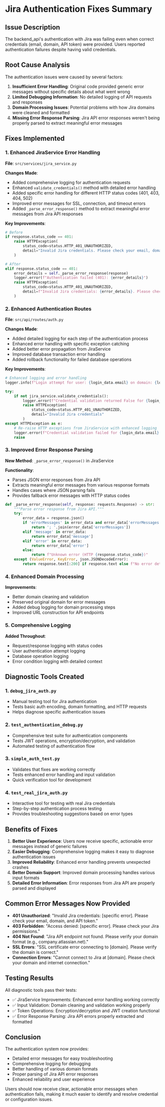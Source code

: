 # Jira Authentication Fixes Summary

## Issue Description
The backend_api's authentication with Jira was failing even when correct credentials (email, domain, API token) were provided. Users reported authentication failures despite having valid credentials.

## Root Cause Analysis

The authentication issues were caused by several factors:

1. **Insufficient Error Handling**: Original code provided generic error messages without specific details about what went wrong
2. **Limited Debugging Information**: No detailed logging of API requests and responses
3. **Domain Processing Issues**: Potential problems with how Jira domains were cleaned and formatted
4. **Missing Error Response Parsing**: Jira API error responses weren't being properly parsed to extract meaningful error messages

## Fixes Implemented

### 1. Enhanced JiraService Error Handling

**File**: `src/services/jira_service.py`

**Changes Made**:
- Added comprehensive logging for authentication requests
- Enhanced `validate_credentials()` method with detailed error handling
- Added specific error handling for different HTTP status codes (401, 403, 404, 502)
- Improved error messages for SSL, connection, and timeout errors
- Added `_parse_error_response()` method to extract meaningful error messages from Jira API responses

**Key Improvements**:
```python
# Before
if response.status_code == 401:
    raise HTTPException(
        status_code=status.HTTP_401_UNAUTHORIZED,
        detail="Invalid Jira credentials. Please check your email, domain, and API token."
    )

# After
elif response.status_code == 401:
    error_details = self._parse_error_response(response)
    logger.error(f"Authentication failed (401): {error_details}")
    raise HTTPException(
        status_code=status.HTTP_401_UNAUTHORIZED,
        detail=f"Invalid Jira credentials: {error_details}. Please check your email, domain, and API token."
    )
```

### 2. Enhanced Authentication Routes

**File**: `src/api/routes/auth.py`

**Changes Made**:
- Added detailed logging for each step of the authentication process
- Enhanced error handling with specific exception catching
- Added better error propagation from JiraService
- Improved database transaction error handling
- Added rollback functionality for failed database operations

**Key Improvements**:
```python
# Enhanced logging and error handling
logger.info(f"Login attempt for user: {login_data.email} on domain: {login_data.jira_domain}")

try:
    if not jira_service.validate_credentials():
        logger.error(f"Credential validation returned False for {login_data.email}")
        raise HTTPException(
            status_code=status.HTTP_401_UNAUTHORIZED,
            detail="Invalid Jira credentials"
        )
except HTTPException as e:
    # Re-raise HTTP exceptions from JiraService with enhanced logging
    logger.error(f"Credential validation failed for {login_data.email}: {e.detail}")
    raise
```

### 3. Improved Error Response Parsing

**New Method**: `_parse_error_response()` in JiraService

**Functionality**:
- Parses JSON error responses from Jira API
- Extracts meaningful error messages from various response formats
- Handles cases where JSON parsing fails
- Provides fallback error messages with HTTP status codes

```python
def _parse_error_response(self, response: requests.Response) -> str:
    """Parse error response from Jira API."""
    try:
        error_data = response.json()
        if 'errorMessages' in error_data and error_data['errorMessages']:
            return '; '.join(error_data['errorMessages'])
        elif 'message' in error_data:
            return error_data['message']
        elif 'error' in error_data:
            return error_data['error']
        else:
            return f"Unknown error (HTTP {response.status_code})"
    except (ValueError, KeyError, json.JSONDecodeError):
        return response.text[:200] if response.text else f"No error details (HTTP {response.status_code})"
```

### 4. Enhanced Domain Processing

**Improvements**:
- Better domain cleaning and validation
- Preserved original domain for error messages
- Added debug logging for domain processing steps
- Improved URL construction for API endpoints

### 5. Comprehensive Logging

**Added Throughout**:
- Request/response logging with status codes
- User authentication attempt logging
- Database operation logging
- Error condition logging with detailed context

## Diagnostic Tools Created

### 1. `debug_jira_auth.py`
- Manual testing tool for Jira authentication
- Tests basic auth encoding, domain formatting, and HTTP requests
- Helps diagnose specific authentication issues

### 2. `test_authentication_debug.py`
- Comprehensive test suite for authentication components
- Tests JWT operations, encryption/decryption, and validation
- Automated testing of authentication flow

### 3. `simple_auth_test.py`
- Validates that fixes are working correctly
- Tests enhanced error handling and input validation
- Quick verification tool for development

### 4. `test_real_jira_auth.py`
- Interactive tool for testing with real Jira credentials
- Step-by-step authentication process testing
- Provides troubleshooting suggestions based on error types

## Benefits of Fixes

1. **Better User Experience**: Users now receive specific, actionable error messages instead of generic failures
2. **Easier Debugging**: Comprehensive logging makes it easy to diagnose authentication issues
3. **Improved Reliability**: Enhanced error handling prevents unexpected crashes
4. **Better Domain Support**: Improved domain processing handles various input formats
5. **Detailed Error Information**: Error responses from Jira API are properly parsed and displayed

## Common Error Messages Now Provided

- **401 Unauthorized**: "Invalid Jira credentials: [specific error]. Please check your email, domain, and API token."
- **403 Forbidden**: "Access denied: [specific error]. Please check your Jira permissions."
- **404 Not Found**: "Jira API endpoint not found. Please verify your domain format (e.g., company.atlassian.net)."
- **SSL Errors**: "SSL certificate error connecting to [domain]. Please verify the domain is correct."
- **Connection Errors**: "Cannot connect to Jira at [domain]. Please check your domain and internet connection."

## Testing Results

All diagnostic tools pass their tests:
- ✅ JiraService Improvements: Enhanced error handling working correctly
- ✅ Input Validation: Domain cleaning and validation working properly  
- ✅ Token Operations: Encryption/decryption and JWT creation functional
- ✅ Error Response Parsing: Jira API errors properly extracted and formatted

## Conclusion

The authentication system now provides:
- Detailed error messages for easy troubleshooting
- Comprehensive logging for debugging
- Better handling of various domain formats
- Proper parsing of Jira API error responses
- Enhanced reliability and user experience

Users should now receive clear, actionable error messages when authentication fails, making it much easier to identify and resolve credential or configuration issues.

